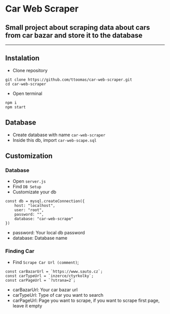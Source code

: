 # Car Web Scraper

## Small project about scraping data about cars from car bazar and store it to the database

---

## Instalation
- Clone repository
```
git clone https://github.com/ttoomas/car-web-scraper.git
cd car-web-scraper
```
- Open terminal
```
npm i
npm start
```

## Database
- Create database with name `car-web-scraper`
- Inside this db, import `car-web-scape.sql`

## Customization
### Database
- Open `server.js`
- Find `DB Setup`
- Customizate your db
```
const db = mysql.createConnection({
    host: "localhost",
    user: "root",
    password: "",
    database: "car-web-scrape"
})
```
- password: Your local db password
- database: Database name

### Finding Car
- Find `Scrape Car Url (comment)`;
```
const carBazarUrl = `https://www.sauto.cz`;
const carTypeUrl = `inzerce/ctyrkolky`;
const carPageUrl = `?strana=2`;
```
- carBazarUrl: Your car bazar url
- carTypeUrl: Type of car you want to search
- carPageUrl: Page you want to scrape, if you want to scrape first page, leave it empty